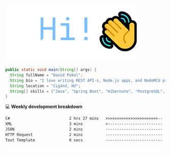 ![Hi!](assets/images/hi.png)

```java
public static void main(String[] args) {
  String fullName = "David Pokol";
  String bio = "I love writing REST API-s, Node.js apps, and NodeMCU programs";
  String location = "Cigánd, HU";
  String[] skills = {"Java", "Spring Boot", "Hibernate", "PostgreSQL", "Git"};
}
```

💻 **Weekly development breakdown**
<!--START_SECTION:waka-->

```txt
C#                          2 hrs 27 mins   >>>>>>>>>>>>>>>>>>>>>>>--   93.96 %
XML                         3 mins          >------------------------   02.40 %
JSON                        2 mins          -------------------------   01.32 %
HTTP Request                2 mins          -------------------------   01.32 %
Text Template               0 secs          -------------------------   00.58 %
```

<!--END_SECTION:waka-->

![footer](assets/images/footer.png)
